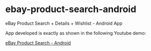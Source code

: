# ebay-product-search-android
eBay Product Search + Details + Wishlist - Android App

App developed is exactly as shown in the following Youtube demo:

<a target="_blank" href="https://www.youtube.com/watch?v=_RpseDGV6I8">eBay Product Search - Android</a>
